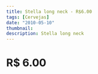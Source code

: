 ```yaml
---
title: Stella long neck - R$6.00
tags: [Cervejas]
date: "2010-05-10"
thumbnail: 
description: Stella long neck
---
```


# R$ 6.00